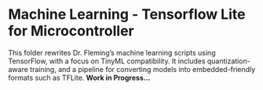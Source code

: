 # Machine Learning - Tensorflow Lite for Microcontroller

This folder rewrites Dr. Fleming’s machine learning scripts using TensorFlow, with a focus on TinyML compatibility. It includes quantization-aware training, and a pipeline for converting models into embedded-friendly formats such as TFLite. **Work in Progress...**

